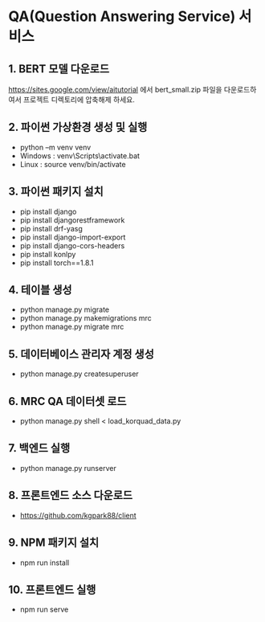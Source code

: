 # QA(Question Answering Service) 서비스 

## 1. BERT 모델 다운로드
https://sites.google.com/view/aitutorial 에서 bert_small.zip 파일을 다운로드하여서 프로젝트 디렉토리에 압축해제 하세요.

## 2. 파이썬 가상환경 생성 및 실행
- python –m venv venv 
- Windows : venv\Scripts\activate.bat
- Linux : source venv/bin/activate

## 3. 파이썬 패키지 설치
- pip install django
- pip install djangorestframework
- pip install drf-yasg
- pip install django-import-export
- pip install django-cors-headers
- pip install konlpy
- pip install torch==1.8.1

## 4. 테이블 생성
- python manage.py migrate
- python manage.py makemigrations mrc
- python manage.py migrate mrc

## 5. 데이터베이스 관리자 계정 생성
- python manage.py createsuperuser

## 6. MRC QA 데이터셋 로드
- python manage.py shell < load_korquad_data.py

## 7. 백엔드 실행
- python manage.py runserver

## 8. 프론트엔드 소스 다운로드 
- https://github.com/kgpark88/client

## 9. NPM 패키지 설치 
- npm run install

## 10. 프론트엔드 실행
- npm run serve

